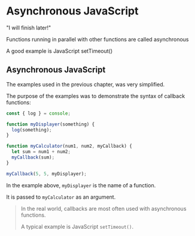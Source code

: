 # Asynchronous JavaScript

"I will finish later!"

Functions running in parallel with other functions are called asynchronous

A good example is JavaScript setTimeout()

## Asynchronous JavaScript

The examples used in the previous chapter, was very simplified.

The purpose of the examples was to demonstrate the syntax of callback functions:

```javascript
const { log } = console;

function myDisplayer(something) {
  log(something);
}

function myCalculator(num1, num2, myCallback) {
  let sum = num1 + num2;
  myCallback(sum);
}

myCallback(5, 5, myDisplayer);
```

In the example above, `myDisplayer` is the name of a function.

It is passed to `myCalculator` as an argument.

> In the real world, callbacks are most often used with asynchronous functions.
> 
> A typical example is JavaScript `setTimeout()`.

